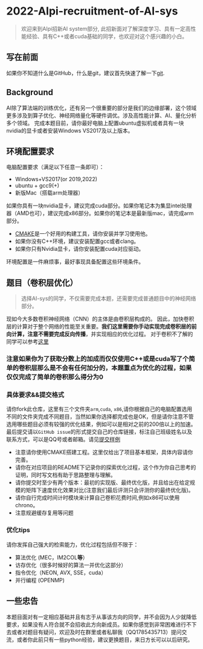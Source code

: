 # 2022-AIpi-recruitment-of-AI-sys
> 欢迎来到AIpi招新AI system部分, 此招新面对了解深度学习、具有一定高性能经验、具有C++或者cuda基础的同学，也欢迎对这个感兴趣的小白。

## 写在前面
如果你不知道什么是GitHub，什么是git，建议首先快速了解一下[git](https://www.liaoxuefeng.com/wiki/896043488029600).

## Background
AI除了算法端的训练优化，还有另一个很重要的部分是我们的边缘部署，这个领域更多涉及到算子优化、神经网络量化等硬件调优。涉及高性能计算、AI、量化分析多个领域。
完成本题目前，请你最好电脑上配置ubuntu虚拟机或者具有一块nvidia的显卡或者安装Windows VS2017及以上版本。

## 环境配置要求
电脑配置要求（满足以下任意一条即可）：
* Windows+VS2017(or 2019,2022)
* ubuntu + gcc9(+)
* 新版Mac（搭载arm处理器）

如果你具有一块nvidia显卡，建议完成cuda部分。如果你笔记本为集显intel处理器（AMD也可），建议完成x86部分。如果你的笔记本是最新版mac，请完成arm部分。

* [CMAKE](https://cmake.org/)是一个好用的构建工具，请你安装并学习使用他。
* 如果你没有C++环境，建议安装配置gcc或者clang。
* 如果你只有Nvidia显卡，请你安装配置cuda对应驱动。

环境配置是一件麻烦事，最好事现具备配置这些环境条件。

## 题目（卷积层优化）

> 选择AI-sys的同学，不仅需要完成本题，还需要完成普通题目中的神经网络部分。

现如今大多数卷积神经网络（CNN）的主体是由卷积层构成的。 因此，加快卷积层的计算对于整个网络的性能至关重要。**我们这里需要你手动实现完成卷积层的前向计算，注意不需要完成反向传播**，并实现相应的优化过程。
对于卷积不了解的同学可以参考[这里](https://microsoft.github.io/ai-edu/%E5%9F%BA%E7%A1%80%E6%95%99%E7%A8%8B/A2-%E7%A5%9E%E7%BB%8F%E7%BD%91%E7%BB%9C%E5%9F%BA%E6%9C%AC%E5%8E%9F%E7%90%86/%E7%AC%AC8%E6%AD%A5%20-%20%E5%8D%B7%E7%A7%AF%E7%A5%9E%E7%BB%8F%E7%BD%91%E7%BB%9C/17.1-%E5%8D%B7%E7%A7%AF%E7%9A%84%E5%89%8D%E5%90%91%E8%AE%A1%E7%AE%97%E5%8E%9F%E7%90%86.html)

### 注意如果你为了获取分数上的加成而仅仅使用C++或是cuda写了个简单的卷积层那么是不会有任何加分的，本题重点为优化的过程，如果仅仅完成了简单的卷积那么得分为0


### 具体要求&&提交格式

请你fork此仓库，这里有三个文件夹`arm`,`cuda`, `x86`,请你根据自己的电脑配置选用不同的文件夹完成不同题目，当然如果你选择都完成也是OK，但是请你注意不管选用哪些题目必须有较强的优化结果，例如可以是相对之前的200倍以上的加速。最后提交请以`GitHub issue`的形式提交自己的仓库链接，标注自己班级姓名以及联系方式，可以是QQ号或者邮箱。请见[提交样例](https://github.com/LRY89757/2022-AIpi-recruitment-of-AI-sys/issues/1)

* 注意请你使用CMAKE搭建工程。这里仅给出了项目基本框架，具体内容请你完善。
* 请你在对应项目的README下记录你的探索优化过程，这个作为你自己思考的证明，同时写文档有助于思路整理与理解。
* 请你提交时至少有两个版本：最初的实现版、最终优化版，并且给出在给定规模的矩阵下速度优化效果对比(注意我们最后评测只会评测你的最终优化版)。
* 请你自行完成时间计时模块来计算自己卷积花费时间,例如x86可以使用chrono。
* 注意规避缓存复用等问题

### 优化tips
请你发挥自己强大的检索能力，优化过程包括但不限于：
* 算法优化 (MEC，IM2COL**等**）
* 访存优化（很多时候好的算法一并优化这部分）
* 指令优化（NEON, AVX, SSE，cuda）
* 并行编程 (OPENMP)

## 一些忠告

本题目面对有一定相应基础并且有志于从事该方向的同学，并不会因为人少就降低要求，如果没有人符合就不会招收此方向新成员。如果你感觉到非常困难进行不下去或者对题目有疑问，欢迎及时在群里或者私聊我（QQ1785435713）提问交流，或者你此前只有一些python经验，建议更换题目，来日方长可以以后研究。



